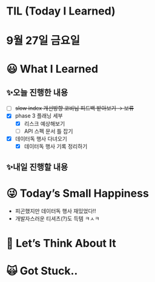 # TIL (Today I Learned)

# 9월 27일 금요일

# 😃 What I Learned

## ✨오늘 진행한 내용

- [ ]  ~~slow index 개선방향 코비님 피드백 받아보기 → 보류~~
- [x]  phase 3 플래닝 세부
    - [x]  리스크 예상해보기
    - [ ]  API 스펙 문서 틀 잡기
- [x]  데이터독 행사 다녀오기
    - [x]  데이터독 행사 기록 정리하기

## ✨내일 진행할 내용

# 😜 Today’s Small Happiness

- 피곤했지만 데이터독 행사 재밌었다!!
- 개발자스러운 티셔츠(?)도 득템 ㅋㅅㅋ

# 🧐 Let’s Think About It

# 🙀 Got Stuck..